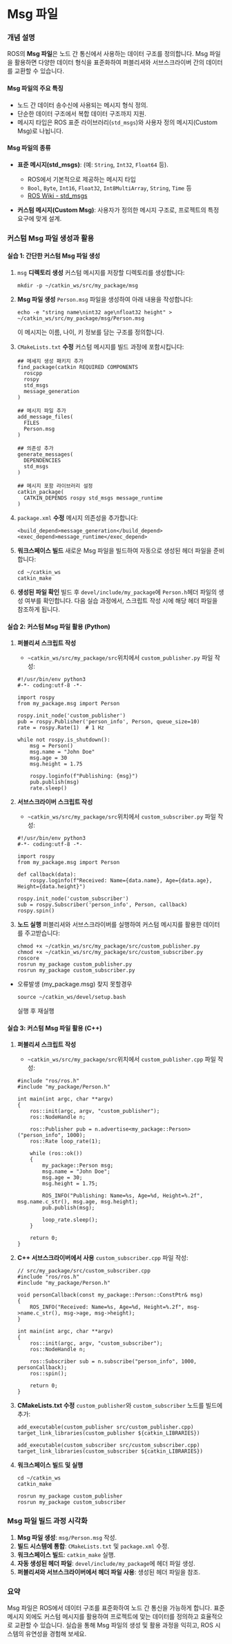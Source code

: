 # Msg 파일

### 개념 설명

ROS의 **Msg 파일**은 노드 간 통신에서 사용하는 데이터 구조를 정의합니다. Msg 파일을 활용하면 다양한 데이터 형식을 표준화하여 퍼블리셔와 서브스크라이버 간의 데이터를 교환할 수 있습니다.



#### **Msg 파일의 주요 특징**

- 노드 간 데이터 송수신에 사용되는 메시지 형식 정의.
- 단순한 데이터 구조에서 복합 데이터 구조까지 지원.
- 메시지 타입은 ROS 표준 라이브러리(`std_msgs`)와 사용자 정의 메시지(Custom Msg)로 나뉩니다.



#### **Msg 파일의 종류**

- **표준 메시지(std_msgs)**:  (예: `String`, `Int32`, `Float64` 등).
  - ROS에서 기본적으로 제공하는 메시지 타입
  - `Bool`, `Byte`, `Int16`, `Float32`, `Int8MultiArray`, `String`, `Time` 등
  - [ROS Wiki - std_msgs](http://wiki.ros.org/std_msgs)
  
- **커스텀 메시지(Custom Msg)**: 사용자가 정의한 메시지 구조로, 프로젝트의 특정 요구에 맞게 설계.



### 커스텀 Msg 파일 생성과 활용

#### 실습 1: 간단한 커스텀 Msg 파일 생성

1. `msg` **디렉토리 생성** 커스텀 메시지를 저장할 디렉토리를 생성합니다:

   ```
   mkdir -p ~/catkin_ws/src/my_package/msg
   ```

2. **Msg 파일 생성** `Person.msg` 파일을 생성하여 아래 내용을 작성합니다:

   ```
   echo -e "string name\nint32 age\nfloat32 height" > ~/catkin_ws/src/my_package/msg/Person.msg
   ```

   이 메시지는 이름, 나이, 키 정보를 담는 구조를 정의합니다.

3. `CMakeLists.txt` **수정** 커스텀 메시지를 빌드 과정에 포함시킵니다:

   ```
   ## 메세지 생성 패키지 추가
   find_package(catkin REQUIRED COMPONENTS
     roscpp
     rospy
     std_msgs
     message_generation
   )
   
   ## 메시지 파일 추가
   add_message_files(
     FILES
     Person.msg
   )
   
   ## 의존성 추가
   generate_messages(
     DEPENDENCIES
     std_msgs
   )
   
   ## 메시지 포함 라이브러리 설정
   catkin_package(
     CATKIN_DEPENDS rospy std_msgs message_runtime
   )
   ```

4. `package.xml` **수정** 메시지 의존성을 추가합니다:

   ```
   <build_depend>message_generation</build_depend>
   <exec_depend>message_runtime</exec_depend>
   ```

5. **워크스페이스 빌드** 새로운 Msg 파일을 빌드하여 자동으로 생성된 헤더 파일을 준비합니다:

   ```
   cd ~/catkin_ws
   catkin_make
   ```

6. **생성된 파일 확인** 빌드 후 `devel/include/my_package`에 `Person.h`헤더 파일의 생성 여부를 확인합니다. 다음 실습 과정에서, 스크립트 작성 시에 해당 헤더 파일을 참조하게 됩니다.



#### 실습 2: 커스텀 Msg 파일 활용 (Python)

1. **퍼블리셔 스크립트 작성**

   - `~catkin_ws/src/my_package/src`위치에서 `custom_publisher.py` 파일 작성:

   ```
   #!/usr/bin/env python3
   #-*- coding:utf-8 -*-
   
   import rospy
   from my_package.msg import Person
   
   rospy.init_node('custom_publisher')
   pub = rospy.Publisher('person_info', Person, queue_size=10)
   rate = rospy.Rate(1)  # 1 Hz
   
   while not rospy.is_shutdown():
       msg = Person()
       msg.name = "John Doe"
       msg.age = 30
       msg.height = 1.75
   
       rospy.loginfo(f"Publishing: {msg}")
       pub.publish(msg)
       rate.sleep()
   ```

2. **서브스크라이버 스크립트 작성**

   - `~catkin_ws/src/my_package/src`위치에서 `custom_subscriber.py` 파일 작성:

   ```
   #!/usr/bin/env python3
   #-*- coding:utf-8 -*-
   
   import rospy
   from my_package.msg import Person
   
   def callback(data):
       rospy.loginfo(f"Received: Name={data.name}, Age={data.age}, Height={data.height}")
   
   rospy.init_node('custom_subscriber')
   sub = rospy.Subscriber('person_info', Person, callback)
   rospy.spin()
   ```

3. **노드 실행** 퍼블리셔와 서브스크라이버를 실행하여 커스텀 메시지를 활용한 데이터를 주고받습니다:

   ```
   chmod +x ~/catkin_ws/src/my_package/src/custom_publisher.py
   chmod +x ~/catkin_ws/src/my_package/src/custom_subscriber.py
   roscore
   rosrun my_package custom_publisher.py
   rosrun my_package custom_subscriber.py
   ```

 - 오류발생 (my_package.msg) 찾지 못할경우
   ```
   source ~/catkin_ws/devel/setup.bash 
   ```
    실행 후 재실행

#### 실습 3: 커스텀 Msg 파일 활용 (C++)

1. **퍼블리셔 스크립트 작성**

   -  `~catkin_ws/src/my_package/src`위치에서 `custom_publisher.cpp` 파일 작성:

   ```
   #include "ros/ros.h"
   #include "my_package/Person.h"
   
   int main(int argc, char **argv)
   {
       ros::init(argc, argv, "custom_publisher");
       ros::NodeHandle n;
   
       ros::Publisher pub = n.advertise<my_package::Person>("person_info", 1000);
       ros::Rate loop_rate(1);
   
       while (ros::ok())
       {
           my_package::Person msg;
           msg.name = "John Doe";
           msg.age = 30;
           msg.height = 1.75;
   
           ROS_INFO("Publishing: Name=%s, Age=%d, Height=%.2f", msg.name.c_str(), msg.age, msg.height);
           pub.publish(msg);
   
           loop_rate.sleep();
       }
   
       return 0;
   }
   ```

2. **C++ 서브스크라이버에서 사용** `custom_subscriber.cpp` 파일 작성:

   ```
   // src/my_package/src/custom_subscriber.cpp
   #include "ros/ros.h"
   #include "my_package/Person.h"
   
   void personCallback(const my_package::Person::ConstPtr& msg)
   {
       ROS_INFO("Received: Name=%s, Age=%d, Height=%.2f", msg->name.c_str(), msg->age, msg->height);
   }
   
   int main(int argc, char **argv)
   {
       ros::init(argc, argv, "custom_subscriber");
       ros::NodeHandle n;
   
       ros::Subscriber sub = n.subscribe("person_info", 1000, personCallback);
       ros::spin();
   
       return 0;
   }
   ```

3. **CMakeLists.txt 수정** `custom_publisher`와 `custom_subscriber` 노드를 빌드에 추가:

   ```
   add_executable(custom_publisher src/custom_publisher.cpp)
   target_link_libraries(custom_publisher ${catkin_LIBRARIES})
   
   add_executable(custom_subscriber src/custom_subscriber.cpp)
   target_link_libraries(custom_subscriber ${catkin_LIBRARIES})
   ```

4. **워크스페이스 빌드 및 실행**

   ```
   cd ~/catkin_ws
   catkin_make
   
   rosrun my_package custom_publisher
   rosrun my_package custom_subscriber
   ```



### Msg 파일 빌드 과정 시각화

1. **Msg 파일 생성**: `msg/Person.msg` 작성.
2. **빌드 시스템에 통합**: `CMakeLists.txt` 및 `package.xml` 수정.
3. **워크스페이스 빌드**: `catkin_make` 실행.
4. **자동 생성된 헤더 파일**: `devel/include/my_package`에 헤더 파일 생성.
5. **퍼블리셔와 서브스크라이버에서 헤더 파일 사용**: 생성된 헤더 파일을 참조.



### 요약

Msg 파일은 ROS에서 데이터 구조를 표준화하여 노드 간 통신을 가능하게 합니다. 표준 메시지 외에도 커스텀 메시지를 활용하여 프로젝트에 맞는 데이터를 정의하고 효율적으로 교환할 수 있습니다. 실습을 통해 Msg 파일의 생성 및 활용 과정을 익히고, ROS 시스템의 유연성을 경험해 보세요.

